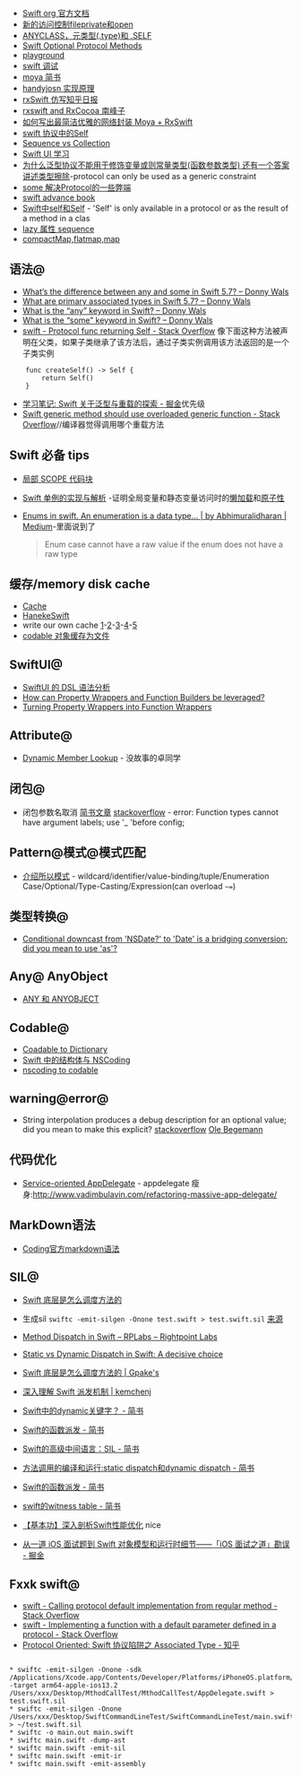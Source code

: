 * [Swift org 官方文档](https://docs.swift.org/swift-book/LanguageGuide/TheBasics.html)
* [新的访问控制fileprivate和open](http://www.jianshu.com/p/604305a61e57)
* [ANYCLASS，元类型(.type)和 .SELF](http://swifter.tips/self-anyclass/)
* [Swift Optional Protocol Methods](http://useyourloaf.com/blog/swift-optional-protocol-methods/)
* [playground](https://code.tutsplus.com/zh-hans/tutorials/rapid-interactive-prototyping-with-xcode-playgrounds--cms-26637)
* [swift 调试](http://blog.csdn.net/hello_hwc/article/details/50491813)
* [moya 简书](http://www.jianshu.com/p/c4b57ce13a56)
* [handyjosn 实现原理](http://www.jianshu.com/p/eac4a92b44ef)
* [rxSwift 仿写知乎日报](http://www.jianshu.com/p/7ca8e4b438af)
* [rxswift and RxCocoa 南峰子](http://southpeak.github.io/2017/01/16/Getting-Started-With-RxSwift-and-RxCocoa/)
* [如何写出最简洁优雅的网络封装 Moya + RxSwift](http://www.jianshu.com/p/c1494681400b)
* [swift 协议中的Self](http://swifter.tips/use-self/)
* [Sequence vs Collection](https://academy.realm.io/cn/posts/try-swift-soroush-khanlou-sequence-collection/)
* [Swift UI 学习](https://developer.apple.com/tutorials/swiftui/building-lists-and-navigation)
* [为什么泛型协议不能用于修饰变量或则常量类型(函数参数类型) 还有一个答案讲述类型擦除](https://stackoverflow.com/questions/27725803/how-to-use-generic-protocol-as-a-variable-type)-protocol can only be used as a generic constraint
* [some 解决Protocol的一些弊端](https://stackoverflow.com/questions/56433665/what-is-the-some-keyword-in-swiftui)
* [swift advance book](https://www.objc.io/books/advanced-swift/)
* [Swift中self和Self](https://www.jianshu.com/p/5059d2993509) - 'Self' is only available in a protocol or as the result of a method in a clas
* [lazy 属性 sequence](https://swift.gg/2016/03/25/being-lazy/)
* [compactMap,flatmap,map](https://www.jianshu.com/p/d8c873e4aee8)

## 语法@
* [What’s the difference between any and some in Swift 5.7? – Donny Wals](https://www.donnywals.com/whats-the-difference-between-any-and-some-in-swift-5-7/)
* [What are primary associated types in Swift 5.7? – Donny Wals](https://www.donnywals.com/what-are-primary-associated-types-in-swift-5-7/)
* [What is the “any” keyword in Swift? – Donny Wals](https://www.donnywals.com/what-is-the-any-keyword-in-swift/)
* [What is the “some” keyword in Swift? – Donny Wals](https://www.donnywals.com/what-is-the-some-keyword-in-swift/)
* [swift - Protocol func returning Self - Stack Overflow](https://stackoverflow.com/questions/25645090/protocol-func-returning-self) 像下面这种方法被声明在父类，如果子类继承了该方法后，通过子类实例调用该方法返回的是一个子类实例

```
    func createSelf() -> Self {
        return Self()
    }
```

* [学习笔记: Swift 关于泛型与重载的探索 - 掘金](https://juejin.cn/post/6844903597805666317)优先级
* [Swift generic method should use overloaded generic function - Stack Overflow](https://stackoverflow.com/questions/29717698/swift-generic-method-should-use-overloaded-generic-function)//编译器觉得调用哪个重载方法

## Swift 必备 tips

* [局部 SCOPE 代码块](https://swifter.tips/local-scope/)
* [Swift 单例的实现与解析](https://juejin.im/post/6844903503689678856) -证明全局变量和静态变量访问时的[懒加载](https://docs.swift.org/swift-book/LanguageGuide/Properties.html#ID263)和[原子性](https://developer.apple.com/swift/blog/?id=7)
* [Enums in swift. An enumeration is a data type… | by Abhimuralidharan | Medium](https://medium.com/@abhimuralidharan/enums-in-swift-9d792b728835)-里面说到了

	> Enum case cannot have a raw value if the enum does not have a raw type

## 缓存/memory disk cache
* [Cache](https://github.com/hyperoslo/Cache)
* [HanekeSwift](https://github.com/Haneke/HanekeSwift)
* write our own cache [1](https://medium.com/@NilStack/swift-world-write-our-own-cache-part-1-data-converter-7941f4701043)-[2](https://medium.com/@NilStack/swift-world-write-our-own-cache-part-2-cache-protocol-a44ae10f5319)-[3](https://medium.com/@NilStack/swift-world-write-our-own-cache-part-3-memory-cache-and-disk-cache-7056948eb52c)-[4](https://medium.com/@NilStack/swift-world-write-our-own-cache-part-4-cache-manager-c117995740d2)-[5](https://medium.com/@NilStack/swift-world-write-our-own-cache-part-5-final-project-98d07df752c1)
* [codable 对象缓存为文件](https://medium.com/@sdrzn/swift-4-codable-lets-make-things-even-easier-c793b6cf29e1)

## SwiftUI@
* [SwiftUI 的 DSL 语法分析](https://mp.weixin.qq.com/s/uP9t72YDo5LLQlDP-7G7wA)
* [How can Property Wrappers and Function Builders be leveraged?](https://medium.com/flawless-app-stories/how-can-property-wrappers-and-function-builders-be-leveraged-d43160de338f)
* [Turning Property Wrappers into Function Wrappers](https://medium.com/flawless-app-stories/turning-property-wrappers-into-function-wrappers-2be3a49229f5)

## Attribute@
* [Dynamic Member Lookup](https://juejin.im/post/5b24c9896fb9a00e69608a71) - 没故事的卓同学

## 闭包@
* 闭包参数名取消 [简书文章](https://www.jianshu.com/p/089542a67d3b) [stackoverflow](https://stackoverflow.com/questions/39613272/xcode-8-function-types-cannot-have-argument-label-breaking-my-build) - error: Function types cannot have argument labels; use \'_ \'before config;

## Pattern@模式@模式匹配
* [介绍所以模式](https://docs.swift.org/swift-book/ReferenceManual/Patterns.html) - wildcard/identifier/value-binding/tuple/Enumeration Case/Optional/Type-Casting/Expression(can overload `~=`)

## 类型转换@
* [Conditional downcast from 'NSDate?' to 'Date' is a bridging conversion; did you mean to use 'as'?](https://stackoverflow.com/questions/43392923/how-to-fix-the-warning-of-type-casting-in-if-let-statement-in-xcode-8-3)

## Any@ AnyObject
* [ANY 和 ANYOBJECT](https://swifter.tips/any-anyobject/)

## Codable@
* [Coadable to Dictionary](https://stackoverflow.com/questions/45209743/how-can-i-use-swift-s-codable-to-encode-into-a-dictionary)
* [Swift 中的结构体与 NSCoding](https://swift.gg/2015/08/27/nscoding_and_swift_structs/)
* [nscoding to codable](https://medium.com/if-let-swift-programming/migrating-to-codable-from-nscoding-ddc2585f28a4)

## warning@error@
* String interpolation produces a debug description for an optional value; did you mean to make this explicit? [stackoverflow](https://stackoverflow.com/questions/42543007/how-to-solve-string-interpolation-produces-a-debug-description-for-an-optional) [Ole Begemann](https://oleb.net/blog/2016/12/optionals-string-interpolation/)

## 代码优化
* [Service-oriented AppDelegate](https://medium.com/ios-os-x-development/pluggableapplicationdelegate-e50b2c5d97dd) - appdelegate 瘦身:http://www.vadimbulavin.com/refactoring-massive-app-delegate/

## MarkDown语法

* [Coding官方markdown语法](https://coding.net/help/doc/project/markdown.html)

## SIL@

* [Swift 底层是怎么调度方法的](https://gpake.github.io/2019/02/11/swiftMethodDispatchBrief/)

* 生成sil `swiftc -emit-silgen -Onone test.swift > test.swift.sil` [来源](https://gpake.github.io/2019/03/06/tryToReadSIL/)
* [Method Dispatch in Swift – RPLabs – Rightpoint Labs](https://www.rightpoint.com/rplabs/switch-method-dispatch-table)
* [Static vs Dynamic Dispatch in Swift: A decisive choice](https://medium.com/flawless-app-stories/static-vs-dynamic-dispatch-in-swift-a-decisive-choice-cece1e872d)
* [Swift 底层是怎么调度方法的 | Gpake's](https://gpake.github.io/2019/02/11/swiftMethodDispatchBrief/)
* [深入理解 Swift 派发机制 | kemchenj](https://kemchenj.github.io/2016-12-25-1/)
* [Swift中的dynamic关键字？ - 简书](https://www.jianshu.com/p/8e1087c79b22)
* [Swift的函数派发 - 简书](https://www.jianshu.com/p/95d8f1cf05bf)
* [Swift的高级中间语言：SIL - 简书](https://www.jianshu.com/p/c2880460c6cd)
* [方法调用的编译和运行:static dispatch和dynamic dispatch - 简书](https://www.jianshu.com/p/e0659093eaac)
* [Swift的函数派发 - 简书](https://www.jianshu.com/p/95d8f1cf05bf)
* [swift的witness table - 简书](https://www.jianshu.com/p/c93d7a7d6771)
* [【基本功】深入剖析Swift性能优化](https://juejin.im/post/5bdbdc876fb9a049f36186c3) nice
* [从一道 iOS 面试题到 Swift 对象模型和运行时细节——「iOS 面试之道」勘误 - 掘金](https://juejin.im/post/5c92b650f265da612f1b973a)

## Fxxk swift@
* [swift - Calling protocol default implementation from regular method - Stack Overflow](https://stackoverflow.com/questions/32602712/calling-protocol-default-implementation-from-regular-method)
* [swift - Implementing a function with a default parameter defined in a protocol - Stack Overflow](https://stackoverflow.com/questions/42634816/implementing-a-function-with-a-default-parameter-defined-in-a-protocol)
* [Protocol Oriented: Swift 协议陷阱之 Associated Type - 知乎](https://zhuanlan.zhihu.com/p/80672557)

```

* swiftc -emit-silgen -Onone -sdk /Applications/Xcode.app/Contents/Developer/Platforms/iPhoneOS.platform/Developer/SDKs/iPhoneOS13.2.sdk -target arm64-apple-ios13.2 /Users/xxx/Desktop/MthodCallTest/MthodCallTest/AppDelegate.swift > test.swift.sil
* swiftc -emit-silgen -Onone  /Users/xxx/Desktop/SwiftCommandLineTest/SwiftCommandLineTest/main.swift > ~/test.swift.sil
* swiftc -o main.out main.swift
* swiftc main.swift -dump-ast
* swiftc main.swift -emit-sil
* swiftc main.swift -emit-ir
* swiftc main.swift -emit-assembly

```


